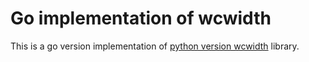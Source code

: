 # Go implementation of wcwidth

This is a go version implementation of [python version wcwidth](1) library.




[1]: https://github.com/jquast/wcwidth